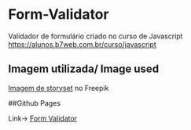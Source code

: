 # Form-Validator

Validador de formulário criado no curso de Javascript <a href="https://alunos.b7web.com.br/curso/javascript">https://alunos.b7web.com.br/curso/javascript</a>

## Imagem utilizada/ Image used

<a href="https://br.freepik.com/vetores-gratis/ilustracao-do-conceito-de-formularios_12445724.htm#query=cadastro&position=1&from_view=search&track=robertav1_2_sidr">Imagem de storyset</a> no Freepik

##Github Pages

Link-> <a href="https://gabrielssconceicao.github.io/Form-Validator/">Form Validator</a>
